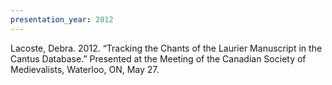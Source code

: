 ```yaml
---
presentation_year: 2012
---
```

Lacoste, Debra. 2012. “Tracking the Chants of the Laurier Manuscript in the Cantus Database.” Presented at the Meeting of the Canadian Society of Medievalists, Waterloo, ON, May 27.
